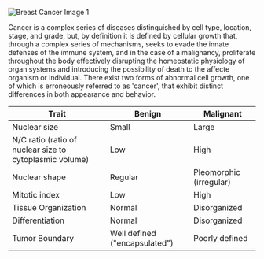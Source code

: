 ![Breast Cancer Image 1](https://github.com/bioprogrammer/images/blob/master/human-breast-cancer-cells.jpg)

Cancer is a complex series of diseases distinguished by cell type, location, stage, and grade, but, by definition it is defined by cellular growth that, through a complex series of mechanisms, seeks to evade the innate defenses of the immune system, and in the case of a malignancy, proliferate throughout the body effectively disrupting the homeostatic physiology of organ systems and introducing the possibility of death to the affecte organism or individual. There exist two forms of abnormal cell growth, one of which is erroneously referred to as 'cancer', that exhibit distinct differences in both appearance and behavior. 

|Trait|Benign|Malignant|
|-----|------|---------|
|Nuclear size|Small|Large|
|N/C ratio (ratio of nuclear size to cytoplasmic volume)|Low|High|
|Nuclear shape|Regular|Pleomorphic (irregular)|
|Mitotic index|Low|High|
|Tissue Organization|Normal|Disorganized|
|Differentiation|Normal|Disorganized|
|Tumor Boundary|Well defined ("encapsulated")|Poorly defined|



